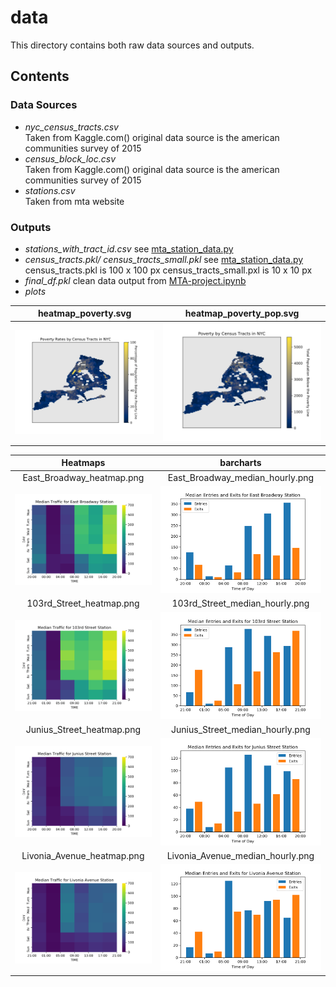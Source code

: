 # data
This directory contains both raw data sources and outputs.

## Contents
### Data Sources
* *nyc_census_tracts.csv*\
    Taken from Kaggle.com() original data source is the american communities survey of 2015
* *census_block_loc.csv*\
    Taken from Kaggle.com() original data source is the american communities survey of 2015
* *stations.csv*\
    Taken from mta website
### Outputs
* *stations_with_tract_id.csv*
    see [mta_station_data.py](../scripts/readme.md#2-mta_station_datapy)
* *census_tracts.pkl/ census_tracts_small.pkl*
    see [mta_station_data.py](../scripts/readme.md#2-mta_station_datapy)
    census_tracts.pkl is 100 x 100 px
    census_tracts_small.pxl is 10 x 10 px 
* *final_df.pkl*
    clean data output from [MTA-project.ipynb](../MTA-project1.ipynb)
* *plots*

heatmap_poverty.svg                  | heatmap_poverty_pop.svg 
:-----------------------------------:|:-----------------------------------:
![poverty rate](heatmap_poverty.svg) | ![total population in poverty](heatmap_poverty_pop.svg)



Heatmaps                               |  barcharts
:-------------------------------------:|:--------------------------------------------:
East_Broadway_heatmap.png              | East_Broadway_median_hourly.png
![heatmap](East_Broadway_heatmap.png)  | ![barchart](East_Broadway_median_hourly.png)
103rd_Street_heatmap.png               | 103rd_Street_median_hourly.png
![heatmap](103rd_Street_heatmap.png)   | ![barchart](103rd_Street_median_hourly.png)
Junius_Street_heatmap.png              | Junius_Street_median_hourly.png 
![heatmap](Junius_Street_heatmap.png)  | ![barchart](Junius_Street_median_hourly.png)
Livonia_Avenue_heatmap.png             | Livonia_Avenue_median_hourly.png
![heatmap](Livonia_Avenue_heatmap.png) | ![barchart](Livonia_Avenue_median_hourly.png)
